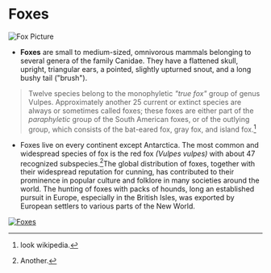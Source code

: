 # Foxes

![Fox Picture](https://i.pinimg.com/564x/c3/cc/e1/c3cce17638364d2e390224ef77fb03bb.jpg)

* **Foxes** are small to medium-sized, omnivorous mammals belonging to several genera of the family Canidae. They have a flattened skull, upright, triangular ears, a pointed, slightly upturned snout, and a long bushy tail ("brush").

> Twelve species belong to the monophyletic *"true fox"* group of genus Vulpes. Approximately another 25 current or extinct species are always or sometimes called foxes; these foxes are either part of the *paraphyletic* group of the South American foxes, or of the outlying group, which consists of the bat-eared fox, gray fox, and island fox.[^1]

* Foxes live on every continent except Antarctica. The most common and widespread species of fox is the red fox *(Vulpes vulpes)* with about 47 recognized subspecies.[^2]The global distribution of foxes, together with their widespread reputation for cunning, has contributed to their prominence in popular culture and folklore in many societies around the world. The hunting of foxes with packs of hounds, long an established pursuit in Europe, especially in the British Isles, was exported by European settlers to various parts of the New World.

[![Foxes](https://i.ytimg.com/vi/bD0mresKnTY/maxresdefault.jpg)](https://www.youtube.com/watch?v=6RKQAu28W4A)

[^1]: look wikipedia.
[^2]: Another.

